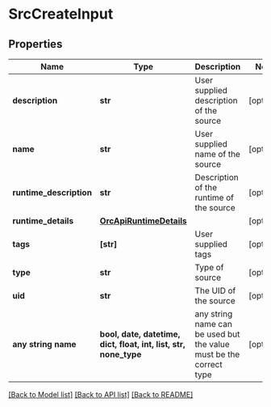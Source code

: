 # SrcCreateInput


## Properties
Name | Type | Description | Notes
------------ | ------------- | ------------- | -------------
**description** | **str** | User supplied description of the source | [optional] 
**name** | **str** | User supplied name of the source | [optional] 
**runtime_description** | **str** | Description of the runtime of the source | [optional] 
**runtime_details** | [**OrcApiRuntimeDetails**](OrcApiRuntimeDetails.md) |  | [optional] 
**tags** | **[str]** | User supplied tags | [optional] 
**type** | **str** | Type of source | [optional] 
**uid** | **str** | The UID of the source | [optional] 
**any string name** | **bool, date, datetime, dict, float, int, list, str, none_type** | any string name can be used but the value must be the correct type | [optional]

[[Back to Model list]](../README.md#documentation-for-models) [[Back to API list]](../README.md#documentation-for-api-endpoints) [[Back to README]](../README.md)


